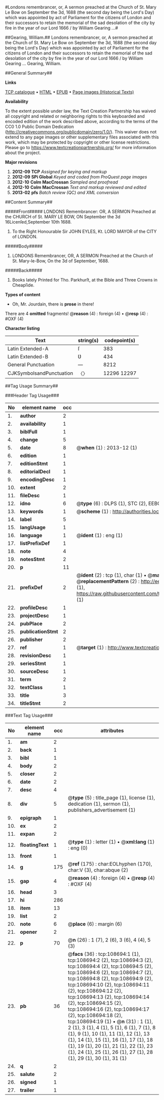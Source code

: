 #Londons remembrancer, or, A sermon preached at the Church of St. Mary Le Bow on September the 3d, 1688 (the second day being the Lord's Day) which was appointed by act of Parliament for the citizens of London and their successors to retain the memorial of the sad desolation of the city by fire in the year of our Lord 1666 / by William Gearing ...#

##Gearing, William.##
Londons remembrancer, or, A sermon preached at the Church of St. Mary Le Bow on September the 3d, 1688 (the second day being the Lord's Day) which was appointed by act of Parliament for the citizens of London and their successors to retain the memorial of the sad desolation of the city by fire in the year of our Lord 1666 / by William Gearing ...
Gearing, William.

##General Summary##

**Links**

[TCP catalogue](http://www.ota.ox.ac.uk/tcp/)  • 
[HTML](http://tei.it.ox.ac.uk/tcp/Texts-HTML/free/A42/A42550.html)  • 
[EPUB](http://tei.it.ox.ac.uk/tcp/Texts-EPUB/free/A42/A42550.epub) • 
[Page images (Historical Texts)](https://historicaltexts.jisc.ac.uk/eebo-19339005e)

**Availability**

To the extent possible under law, the Text Creation Partnership has waived all copyright and related or neighboring rights to this keyboarded and encoded edition of the work described above, according to the terms of the CC0 1.0 Public Domain Dedication (http://creativecommons.org/publicdomain/zero/1.0/). This waiver does not extend to any page images or other supplementary files associated with this work, which may be protected by copyright or other license restrictions. Please go to https://www.textcreationpartnership.org/ for more information about the project.

**Major revisions**

1. __2012-09__ __TCP__ *Assigned for keying and markup*
1. __2012-09__ __SPi Global__ *Keyed and coded from ProQuest page images*
1. __2012-10__ __Colm MacCrossan__ *Sampled and proofread*
1. __2012-10__ __Colm MacCrossan__ *Text and markup reviewed and edited*
1. __2013-02__ __pfs__ *Batch review (QC) and XML conversion*

##Content Summary##

#####Front#####
LONDONS Remembrancer: OR, A SERMON Preached at the CHURCH of St. MARY LE BOW, ON September the 3d 16Licenſed,September 10th 1688.
1. To the Right Honourable Sir JOHN EYLES, Kt. LORD MAYOR of the CITY of LONDON.

#####Body#####

1. LONDONS Remembrancer, OR, A SERMON Preached at the Church of St. Mary-le-Bow, On the 3d of September, 1688.

#####Back#####

1. Books lately Printed for Tho. Parkhurſt, at the Bible and Three Crowns in Cheapſide.

**Types of content**

  * Oh, Mr. Jourdain, there is **prose** in there!

There are 4 **omitted** fragments! 
 @__reason__ (4) : foreign (4)  •  @__resp__ (4) : #OXF (4)

**Character listing**


|Text|string(s)|codepoint(s)|
|---|---|---|
|Latin Extended-A|ſ|383|
|Latin Extended-B|Ʋ|434|
|General Punctuation|—|8212|
|CJKSymbolsandPunctuation|〈〉|12296 12297|

##Tag Usage Summary##

###Header Tag Usage###

|No|element name|occ|attributes|
|---|---|---|---|
|1.|__author__|2||
|2.|__availability__|1||
|3.|__biblFull__|1||
|4.|__change__|5||
|5.|__date__|8| @__when__ (1) : 2013-12 (1)|
|6.|__edition__|1||
|7.|__editionStmt__|1||
|8.|__editorialDecl__|1||
|9.|__encodingDesc__|1||
|10.|__extent__|2||
|11.|__fileDesc__|1||
|12.|__idno__|6| @__type__ (6) : DLPS (1), STC (2), EEBO-CITATION (1), OCLC (1), VID (1)|
|13.|__keywords__|1| @__scheme__ (1) : http://authorities.loc.gov/ (1)|
|14.|__label__|5||
|15.|__langUsage__|1||
|16.|__language__|1| @__ident__ (1) : eng (1)|
|17.|__listPrefixDef__|1||
|18.|__note__|4||
|19.|__notesStmt__|2||
|20.|__p__|11||
|21.|__prefixDef__|2| @__ident__ (2) : tcp (1), char (1)  •  @__matchPattern__ (2) : ([0-9\-]+):([0-9IVX]+) (1), (.+) (1)  •  @__replacementPattern__ (2) : http://eebo.chadwyck.com/downloadtiff?vid=$1&page=$2 (1), https://raw.githubusercontent.com/textcreationpartnership/Texts/master/tcpchars.xml#$1 (1)|
|22.|__profileDesc__|1||
|23.|__projectDesc__|1||
|24.|__pubPlace__|2||
|25.|__publicationStmt__|2||
|26.|__publisher__|2||
|27.|__ref__|1| @__target__ (1) : http://www.textcreationpartnership.org/docs/. (1)|
|28.|__revisionDesc__|1||
|29.|__seriesStmt__|1||
|30.|__sourceDesc__|1||
|31.|__term__|2||
|32.|__textClass__|1||
|33.|__title__|3||
|34.|__titleStmt__|2||


###Text Tag Usage###

|No|element name|occ|attributes|
|---|---|---|---|
|1.|__am__|2||
|2.|__back__|1||
|3.|__bibl__|1||
|4.|__body__|2||
|5.|__closer__|2||
|6.|__date__|2||
|7.|__desc__|4||
|8.|__div__|5| @__type__ (5) : title_page (1), license (1), dedication (1), sermon (1), publishers_advertisement (1)|
|9.|__epigraph__|1||
|10.|__ex__|2||
|11.|__expan__|2||
|12.|__floatingText__|1| @__type__ (1) : letter (1)  •  @__xml:lang__ (1) : eng (0)|
|13.|__front__|1||
|14.|__g__|175| @__ref__ (175) : char:EOLhyphen (170), char:V (3), char:abque (2)|
|15.|__gap__|4| @__reason__ (4) : foreign (4)  •  @__resp__ (4) : #OXF (4)|
|16.|__head__|3||
|17.|__hi__|286||
|18.|__item__|13||
|19.|__list__|2||
|20.|__note__|6| @__place__ (6) : margin (6)|
|21.|__opener__|2||
|22.|__p__|70| @__n__ (26) : 1 (7), 2 (6), 3 (6), 4 (4), 5 (3)|
|23.|__pb__|36| @__facs__ (36) : tcp:108694:1 (1), tcp:108694:2 (2), tcp:108694:3 (2), tcp:108694:4 (2), tcp:108694:5 (2), tcp:108694:6 (2), tcp:108694:7 (2), tcp:108694:8 (2), tcp:108694:9 (2), tcp:108694:10 (2), tcp:108694:11 (2), tcp:108694:12 (2), tcp:108694:13 (2), tcp:108694:14 (2), tcp:108694:15 (2), tcp:108694:16 (2), tcp:108694:17 (2), tcp:108694:18 (2), tcp:108694:19 (1)  •  @__n__ (31) : 1 (1), 2 (1), 3 (1), 4 (1), 5 (1), 6 (1), 7 (1), 8 (1), 9 (1), 10 (1), 11 (1), 12 (1), 13 (1), 14 (1), 15 (1), 16 (1), 17 (1), 18 (1), 19 (1), 20 (1), 21 (1), 22 (1), 23 (1), 24 (1), 25 (1), 26 (1), 27 (1), 28 (1), 29 (1), 30 (1), 31 (1)|
|24.|__q__|2||
|25.|__salute__|2||
|26.|__signed__|1||
|27.|__trailer__|1||
